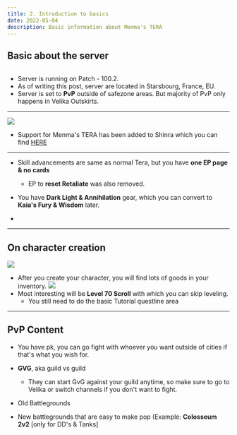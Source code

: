 ```yaml
---
title: 2. Introduction to basics
date: 2022-05-04
description: Basic information about Menma's TERA
---
```

## Basic about the server

![]()
* Server is running on Patch - 100.2.
* As of writing this post, server are located in Starsbourg, France, EU. 
* Server is set to **PvP** outside of safezone areas. But majority of PvP only happens in Velika Outskirts.
<hr/>

![](https://i.imgur.com/gCGwqNw.png) 
* Support for Menma's TERA has been added to Shinra which you can find [HERE](https://kabedon.moongourd.com/)
<hr/>

* Skill advancements are same as normal Tera, but you have **one EP page & no cards**
  * EP to **reset Retaliate** was also removed.

* You have **Dark Light & Annihilation** gear, which you can convert to **Kaia's Fury & Wisdom** later.
*
<hr/>

## On character creation
![](https://i.imgur.com/8duzTYv.png)
* After you create your character, you will find lots of goods in your inventory.
![](https://i.imgur.com/DZXWDzm.png)
* Most interesting will be **Level 70 Scroll** with which you can skip leveling.
  * You still need to do the basic Tutorial questline area

<hr/>

## PvP Content

* You have pk, you can go fight with whoever you want outside of cities if that's what you wish for.
* **GVG**, aka guild vs guild <br>
  * They can start GvG against your guild anytime, so make sure to go to Velika or switch channels if you don't want to fight.

* Old Battlegrounds 
* New battlegrounds that are easy to make pop (Example: **Colosseum 2v2** [only for DD's & Tanks]


